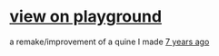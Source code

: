 # [view on playground](https://play.rust-lang.org/?gist=ac7dcd2913b6add0f96387b12803bfa1)

a remake/improvement of a quine I made [7 years ago](https://github.com/kirjavascript/circle-quine)
